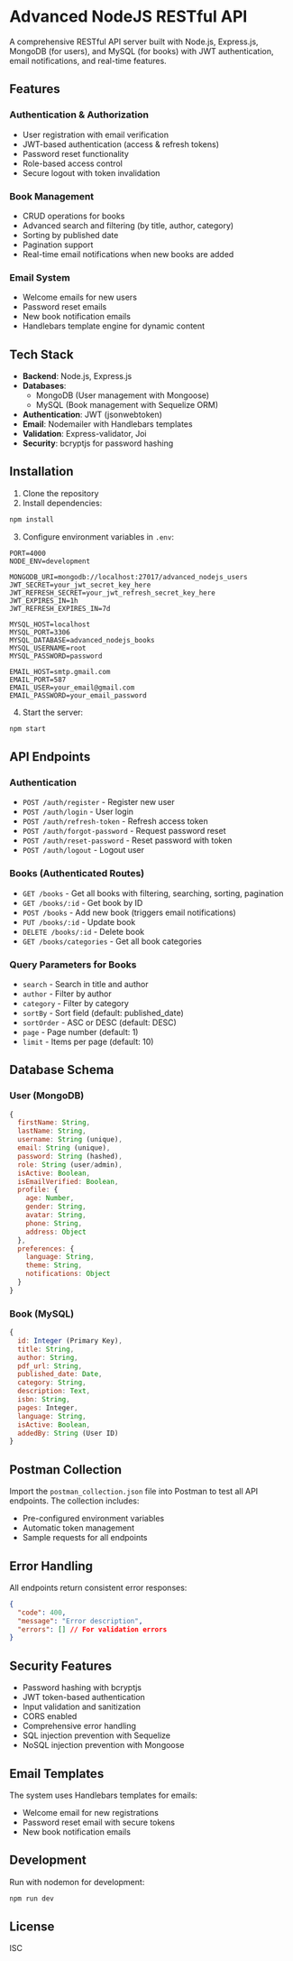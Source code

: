 # Advanced NodeJS RESTful API

A comprehensive RESTful API server built with Node.js, Express.js, MongoDB (for users), and MySQL (for books) with JWT authentication, email notifications, and real-time features.

## Features

### Authentication & Authorization
- User registration with email verification
- JWT-based authentication (access & refresh tokens)
- Password reset functionality
- Role-based access control
- Secure logout with token invalidation

### Book Management
- CRUD operations for books
- Advanced search and filtering (by title, author, category)
- Sorting by published date
- Pagination support
- Real-time email notifications when new books are added

### Email System
- Welcome emails for new users
- Password reset emails
- New book notification emails
- Handlebars template engine for dynamic content

## Tech Stack

- **Backend**: Node.js, Express.js
- **Databases**: 
  - MongoDB (User management with Mongoose)
  - MySQL (Book management with Sequelize ORM)
- **Authentication**: JWT (jsonwebtoken)
- **Email**: Nodemailer with Handlebars templates
- **Validation**: Express-validator, Joi
- **Security**: bcryptjs for password hashing

## Installation

1. Clone the repository
2. Install dependencies:
```bash
npm install
```

3. Configure environment variables in `.env`:
```env
PORT=4000
NODE_ENV=development

MONGODB_URI=mongodb://localhost:27017/advanced_nodejs_users
JWT_SECRET=your_jwt_secret_key_here
JWT_REFRESH_SECRET=your_jwt_refresh_secret_key_here
JWT_EXPIRES_IN=1h
JWT_REFRESH_EXPIRES_IN=7d

MYSQL_HOST=localhost
MYSQL_PORT=3306
MYSQL_DATABASE=advanced_nodejs_books
MYSQL_USERNAME=root
MYSQL_PASSWORD=password

EMAIL_HOST=smtp.gmail.com
EMAIL_PORT=587
EMAIL_USER=your_email@gmail.com
EMAIL_PASSWORD=your_email_password
```

4. Start the server:
```bash
npm start
```

## API Endpoints

### Authentication
- `POST /auth/register` - Register new user
- `POST /auth/login` - User login
- `POST /auth/refresh-token` - Refresh access token
- `POST /auth/forgot-password` - Request password reset
- `POST /auth/reset-password` - Reset password with token
- `POST /auth/logout` - Logout user

### Books (Authenticated Routes)
- `GET /books` - Get all books with filtering, searching, sorting, pagination
- `GET /books/:id` - Get book by ID
- `POST /books` - Add new book (triggers email notifications)
- `PUT /books/:id` - Update book
- `DELETE /books/:id` - Delete book
- `GET /books/categories` - Get all book categories

### Query Parameters for Books
- `search` - Search in title and author
- `author` - Filter by author
- `category` - Filter by category
- `sortBy` - Sort field (default: published_date)
- `sortOrder` - ASC or DESC (default: DESC)
- `page` - Page number (default: 1)
- `limit` - Items per page (default: 10)

## Database Schema

### User (MongoDB)
```javascript
{
  firstName: String,
  lastName: String,
  username: String (unique),
  email: String (unique),
  password: String (hashed),
  role: String (user/admin),
  isActive: Boolean,
  isEmailVerified: Boolean,
  profile: {
    age: Number,
    gender: String,
    avatar: String,
    phone: String,
    address: Object
  },
  preferences: {
    language: String,
    theme: String,
    notifications: Object
  }
}
```

### Book (MySQL)
```javascript
{
  id: Integer (Primary Key),
  title: String,
  author: String,
  pdf_url: String,
  published_date: Date,
  category: String,
  description: Text,
  isbn: String,
  pages: Integer,
  language: String,
  isActive: Boolean,
  addedBy: String (User ID)
}
```

## Postman Collection

Import the `postman_collection.json` file into Postman to test all API endpoints. The collection includes:
- Pre-configured environment variables
- Automatic token management
- Sample requests for all endpoints

## Error Handling

All endpoints return consistent error responses:
```json
{
  "code": 400,
  "message": "Error description",
  "errors": [] // For validation errors
}
```

## Security Features

- Password hashing with bcryptjs
- JWT token-based authentication
- Input validation and sanitization
- CORS enabled
- Comprehensive error handling
- SQL injection prevention with Sequelize
- NoSQL injection prevention with Mongoose

## Email Templates

The system uses Handlebars templates for emails:
- Welcome email for new registrations
- Password reset email with secure tokens
- New book notification emails

## Development

Run with nodemon for development:
```bash
npm run dev
```

## License

ISC